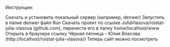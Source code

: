 Инструкции:

Скачать и установить локальный сервер (например, denwer)
Запустить в папке denwer файл Run
Скачать проект по ссылке JuliaVlasova/roistat-julia-vlasova (github.com), перенести его в папку home/localhost/www
Открыть в браузере ссылку Чёрная пятница - Юлия Власова (http://localhost/roistat-julia-vlasova/)
Теперь сайт можно посмотреть
